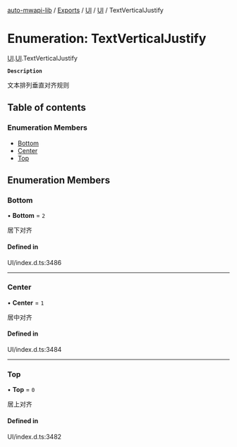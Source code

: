 [auto-mwapi-lib](../README.md) / [Exports](../modules.md) / [UI](../modules/UI.md) / [UI](../modules/UI.UI.md) / TextVerticalJustify

# Enumeration: TextVerticalJustify

[UI](../modules/UI.md).[UI](../modules/UI.UI.md).TextVerticalJustify

**`Description`**

文本排列垂直对齐规则

## Table of contents

### Enumeration Members

- [Bottom](UI.UI.TextVerticalJustify.md#bottom)
- [Center](UI.UI.TextVerticalJustify.md#center)
- [Top](UI.UI.TextVerticalJustify.md#top)

## Enumeration Members

### Bottom

• **Bottom** = ``2``

居下对齐

#### Defined in

UI/index.d.ts:3486

___

### Center

• **Center** = ``1``

居中对齐

#### Defined in

UI/index.d.ts:3484

___

### Top

• **Top** = ``0``

居上对齐

#### Defined in

UI/index.d.ts:3482
